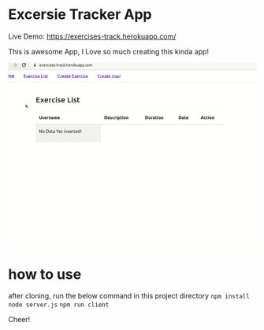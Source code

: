 # Excersie Tracker App

Live Demo: https://exercises-track.herokuapp.com/

This is awesome App, I Love so much creating this kinda app!

![image](./pro.gif)

# how to use
after cloning, run the below command in this project directory
`npm install`
`node server.js`
`npm run client`

Cheer!
